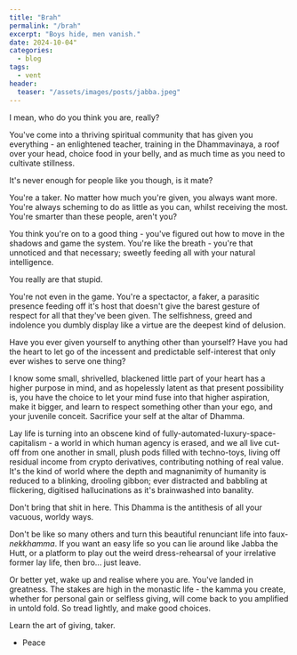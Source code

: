 ```yaml
---
title: "Brah"
permalink: "/brah"
excerpt: "Boys hide, men vanish."
date: 2024-10-04"
categories:
  - blog 
tags: 
  - vent 
header:
  teaser: "/assets/images/posts/jabba.jpeg"
--- 
```


I mean, who do you think you are, really?

You've come into a thriving spiritual community that has given you everything - an enlightened teacher, training in the Dhammavinaya, a roof over your head, choice food in your belly, and as much time as you need to cultivate stillness. 

It's never enough for people like you though, is it mate?

You're a taker. No matter how much you're given, you always want more. You're always scheming to do as little as you can, whilst receiving the most. You're smarter than these people, aren't you?

You think you're on to a good thing - you've figured out how to move in the shadows and game the system. You're like the breath - you're that unnoticed and that necessary; sweetly feeding all with your natural intelligence. 

You really are that stupid. 

You're not even in the game. You're a spectactor, a faker, a parasitic presence feeding off it's host that doesn't give the barest gesture of respect for all that they've been given. The selfishness, greed and indolence you dumbly display like a virtue are the deepest kind of delusion. 

Have you ever given yourself to anything other than yourself? Have you had the heart to let go of the incessent and predictable self-interest that only ever wishes to serve one thing? 

I know some small, shrivelled, blackened little part of your heart has a higher purpose in mind, and as hopelessly latent as that present possibility is, you have the choice to let your mind fuse into that higher aspiration, make it bigger, and learn to respect something other than your ego, and your juvenile conceit. Sacrifice your self at the altar of Dhamma. 

Lay life is turning into an obscene kind of fully-automated-luxury-space-capitalism - a world in which human agency is erased, and we all live cut-off from one another in small, plush pods filled with techno-toys, living off residual income from crypto derivatives, contributing nothing of real value. It's the kind of world where the depth and magnanimity of humanity is reduced to a blinking, drooling gibbon; ever distracted and babbling at flickering, digitised hallucinations as it's brainwashed into banality.

Don't bring that shit in here. This Dhamma is the antithesis of all your vacuous, worldy ways. 

Don't be like so many others and turn this beautiful renunciant life into faux-*nekkhamma*. If you want an easy life so you can lie around like Jabba the Hutt, or a platform to play out the weird dress-rehearsal of your irrelative former lay life, then bro... just leave. 

Or better yet, wake up and realise where you are. You've landed in greatness. The stakes are high in the monastic life - the kamma you create, whether for personal gain or selfless giving, will come back to you amplified in untold fold. So tread lightly, and make good choices. 

Learn the art of giving, taker. 


- Peace


